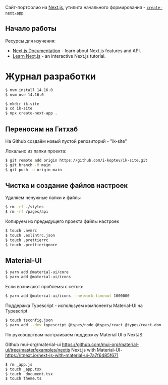 Сайт-портфолио на [Next.js](https://koptef.com/), утилита начального формирования - [`create-next-app`](https://github.com/vercel/next.js/tree/canary/packages/create-next-app).

## Начало работы

Ресурсы для изучения:

-   [Next.js Documentation](https://nextjs.org/docs) - learn about Next.js features and API.
-   [Learn Next.js](https://nextjs.org/learn) - an interactive Next.js tutorial.

# Журнал разработки

```bash
$ nvm install 14.16.0
$ nvm use 14.16.0

$ mkdir ik-site
$ cd ik-site
$ npx create-next-app .
```

## Переносим на Гитхаб

На Github cоздаём новый пустой репозиторий - "ik-site"

Локально из папки проекта:

```bash
$ git remote add origin https://github.com/i-koptev/ik-site.git
$ git branch -M main
$ git push -u origin main
```

## Чистка и создание файлов настроек

Удаляем ненужные папки и файлы

```bash
$ rm -rf ./styles
$ rm -rf /pages/api
```

Копируем из предыдущего проекта файлы настроек

```bash
$ touch .nvmrc
$ touch .eslintrc.json
$ touch .prettierrc
$ touch .prettierignore
```

## Material-UI

```bash
$ yarn add @material-ui/core
$ yarn add @material-ui/icons
```

Если возникают проблемы с сетью:

```bash
$ yarn add @material-ui/icons --network-timeout 1000000
```

Поддержка Typescript - используем компоненты Material-UI на Typescript

```bash
$ touch tsconfig.json
$ yarn add --dev typescript @types/node @types/react @types/react-dom

```

По руководствам настраиваем поддержку Material UI в NextJS.

Github mui-org/material-ui https://github.com/mui-org/material-ui/tree/master/examples/nextjs
Next.js with Material-UI- https://itnext.io/next-js-with-material-ui-7a7f6485f671

```bash
$ rm _app.js
$ touch _app.tsx
$ touch _document.tsx
$ touch theme.ts
```
